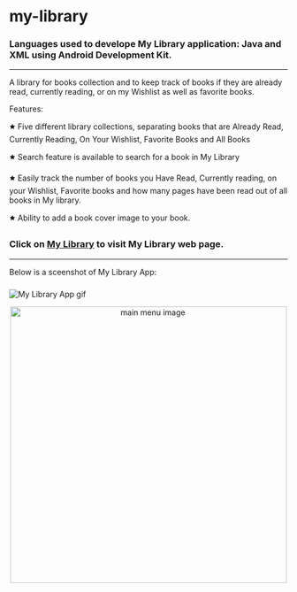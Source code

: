 # my-library

### Languages used to develope My Library application: Java and XML using Android Development Kit. 

-----

A library for books collection and to keep track of books if they are already read, currently reading, or on my Wishlist as well as favorite books.

Features:

🟊 Five different library collections, separating books that are Already Read, Currently Reading, On Your Wishlist, Favorite Books and All Books

🟊 Search feature is available to search for a book in My Library

🟊 Easily track the number of books you Have Read, Currently reading, on your Wishlist, Favorite books and how many pages have been read out of all books in My library.

🟊 Ability to add a book cover image to your book.

### Click on [My Library](https://sirajsaleem.com/apps/my-library/my-library.html) to visit My Library web page.
-----
Below is a sceenshot of My Library App:
#####
![My Library App gif](https://sirajsaleem.com/images/portfolio/my-library.gif)
<div align="center">
  <img height="500px" src="https://sirajsaleem.com/apps/my-library/images/main-menu.png" alt="main menu image" />
</div>
